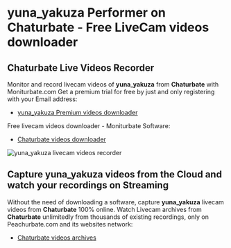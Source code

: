 # yuna_yakuza Performer on Chaturbate - Free LiveCam videos downloader

## Chaturbate Live Videos Recorder

Monitor and record livecam videos of **yuna_yakuza** from **Chaturbate** with Moniturbate.com
Get a premium trial for free by just and only registering with your Email address:
* [yuna_yakuza Premium videos downloader](https://moniturbate.com/request-demo-licence-key.html)

Free livecam videos downloader - Moniturbate Software:
* [Chaturbate videos downloader](https://moniturbate.com/moniturbate-download-software.html)

![yuna_yakuza livecam videos recorder](https://peachurnet.com/templates/moniturbate-software.png)


## Capture yuna_yakuza videos from the Cloud and watch your recordings on Streaming

Without the need of downloading a software, capture **yuna_yakuza** livecam videos from **Chaturbate** 100% online.
Watch Livecam archives from **Chaturbate** unlimitedly from thousands of existing recordings, only on Peachurbate.com and its websites network:
* [Chaturbate videos archives](https://peachurnet.com/)